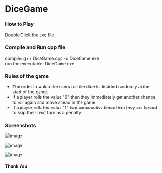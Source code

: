 # DiceGame

### How to Play
Double Click the exe file

### Compile and Run cpp file
compile: g++ DiceGame.cpp -o DiceGame.exe <br />
run the executable: DiceGame.exe

### Rules of the game
- The order in which the users roll the dice is decided randomly at the start of the game.
- If a player rolls the value "6" then they immediately get another chance to roll again and move
ahead in the game.
- If a player rolls the value "1" two consecutive times then they are forced to skip their next turn
as a penalty.


### Screenshots

![image](https://user-images.githubusercontent.com/20678029/160251779-2a14d3ec-09a6-4203-8c48-f5104da90a94.png)

![image](https://user-images.githubusercontent.com/20678029/160251798-188e258e-c3ba-4a3f-9f18-47569c0e0930.png)

![image](https://user-images.githubusercontent.com/20678029/160251816-3441c4bd-eb8f-441b-bbc5-a11f6567f278.png)


#### Thank You
